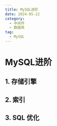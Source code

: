```yaml
---
title: MySQL进阶
date: 2024-05-22
category:
  - 中间件
  - 数据库
tag:
  - MySQL
---
```


# MySQL进阶

## 1. 存储引擎

## 2. 索引

## 3. SQL 优化